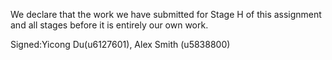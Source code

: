 We declare that the work we have submitted for Stage H of this assignment and all stages before it is entirely our own work.

Signed:Yicong Du(u6127601), Alex Smith (u5838800)
